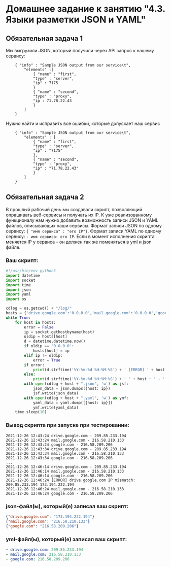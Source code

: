 # Домашнее задание к занятию "4.3. Языки разметки JSON и YAML"


## Обязательная задача 1
Мы выгрузили JSON, который получили через API запрос к нашему сервису:
```
    { "info" : "Sample JSON output from our service\t",
        "elements" :[
            { "name" : "first",
            "type" : "server",
            "ip" : 7175 
            }
            { "name" : "second",
            "type" : "proxy",
            "ip : 71.78.22.43
            }
        ]
    }
```
  Нужно найти и исправить все ошибки, которые допускает наш сервис
```
    { "info" : "Sample JSON output from our service\t",
        "elements" : [
            { "name" : "first",
            "type" : "server",
            "ip" : "7175"
            },
            { "name" : "second",
            "type" : "proxy",
            "ip" : "71.78.22.43"
            }
        ]
    }
```
## Обязательная задача 2
В прошлый рабочий день мы создавали скрипт, позволяющий опрашивать веб-сервисы и получать их IP. К уже реализованному функционалу нам нужно добавить возможность записи JSON и YAML файлов, описывающих наши сервисы. Формат записи JSON по одному сервису: `{ "имя сервиса" : "его IP"}`. Формат записи YAML по одному сервису: `- имя сервиса: его IP`. Если в момент исполнения скрипта меняется IP у сервиса - он должен так же поменяться в yml и json файле.

### Ваш скрипт:
```python
#!/usr/bin/env python3
import datetime
import socket
import time
import json
import yaml
import os

cdlog = os.getcwd() + "/log/"
hosts = {'drive.google.com':'0.0.0.0','mail.google.com':'0.0.0.0','google.com':'0.0.0.0'}
while True:
    for host in hosts:
        error = False
        ip = socket.gethostbyname(host)
        oldip = hosts[host]
        d = datetime.datetime.now()
        if oldip == '0.0.0.0':
            hosts[host] = ip
        elif ip != oldip:
            error = True
        if error:
            print(d.strftime('%Y-%m-%d %H:%M:%S') + ' [ERROR] ' + host + ' IP mismatch: ' + oldip + ' ' + ip)
        else:
            print(d.strftime('%Y-%m-%d %H:%M:%S') + ' ' + host + ' - ' + ip)
        with open(cdlog + host + ".json", 'w') as jsf:
            json_data = json.dumps({host: ip})
            jsf.write(json_data)
        with open(cdlog + host + ".yaml", 'w') as ymf:
            yaml_data = yaml.dump([{host: ip}])
            ymf.write(yaml_data)
    time.sleep(10)
```

### Вывод скрипта при запуске при тестировании:
```
2021-12-26 12:43:24 drive.google.com - 209.85.233.194
2021-12-26 12:43:24 mail.google.com - 216.58.210.133
2021-12-26 12:43:24 google.com - 216.58.209.206
2021-12-26 12:43:34 drive.google.com - 209.85.233.194
2021-12-26 12:43:34 mail.google.com - 216.58.210.133
2021-12-26 12:43:34 google.com - 216.58.209.206
...
2021-12-26 12:46:14 drive.google.com - 209.85.233.194
2021-12-26 12:46:14 mail.google.com - 216.58.210.133
2021-12-26 12:46:14 google.com - 216.58.209.206
2021-12-26 12:46:24 [ERROR] drive.google.com IP mismatch: 209.85.233.194 173.194.222.194
2021-12-26 12:46:24 mail.google.com - 216.58.210.133
2021-12-26 12:46:24 google.com - 216.58.209.206
```

### json-файл(ы), который(е) записал ваш скрипт:
```json
{"drive.google.com": "173.194.222.194"}
{"mail.google.com": "216.58.210.133"}
{"google.com": "216.58.209.206"}
```

### yml-файл(ы), который(е) записал ваш скрипт:
```yaml
- drive.google.com: 209.85.233.194
- mail.google.com: 216.58.210.133
- google.com: 216.58.209.206
```
